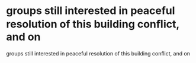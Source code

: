 # groups still interested in peaceful resolution of this building conﬂict, and on

groups still interested in peaceful resolution of this building conﬂict, and on